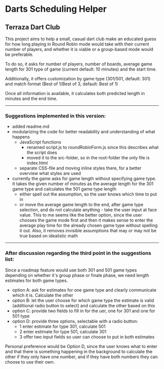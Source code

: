 # Darts Scheduling Helper

## Terraza Dart Club

This project aims to help a small, casual dart club make an educated guess for how long playing in Round Robin mode would take with their current number of players, and whether it is viable or a group-based mode would be preferable.

To do so, it asks for number of players, number of boards, average game length for 301 type of game (current default: 10 minutes) and the start time.

Additionally, it offers customization by game type (301/501, default: 301) and match format (Best of 1/Best of 3, default: Best of 1)

Once all information is available, it calculates both predicted length in minutes and the end time.

---

### Suggestions implemented in this version:
+ added readme.md
+ modularizing the code for better readability and understanding of what happens
  + JavaScript functions
    + renamed script.js to roundRobinForm.js since this describes what the script does
    + moved it to the src-folder, so in the root-folder the only file is index.html
  + separate CSS-file and moving inline styles there, for a better overview what styles are used
+ currently the game asks for game length without specifying game type. It takes the given number of minutes as the average length for the 301 game type and calculates the 501 game type length
  + either spell out the assumption, so the user knows which time to put in
  + or move the average game length to the end, after game type selection, and do not calculate anything - take the user input at face value. This to me seems like the better option, since the user chooses the game mode first and then it makes sense to enter the average play time for the already chosen game type without spelling it out. Also, it removes invisible assumptions that may or may not be true based on idealistic math

---

### After discussion regarding the third point in the suggestions list:
Since a roadmap feature would use both 301 and 501 game types depending on whether it's group phase or finale phase, we need length estimates for both game types.
+ option A: ask for estimates for one game type and clearly communicate which it is. Calculate the other
+ option B: let the user choose for which game type the estimate is valid (additional radio button to select) and calculate the other based on this
+ option C: provide two fields to fill in for the uer, one for 301 and one for 501 type
+ option D: provide three options, selectable with a radio button:
  + 1 enter estimate for type 301, calculate 501
  + 2 enter estimate for type 501, calculate 301
  + 3 offer two input fields so user can choose to put in both estimates

Personal preference would be Option D, since the user knows what to enter and that there is something happening in the background to calculate the other if they only have one number, and if they have both numbers they can choose to use their own.